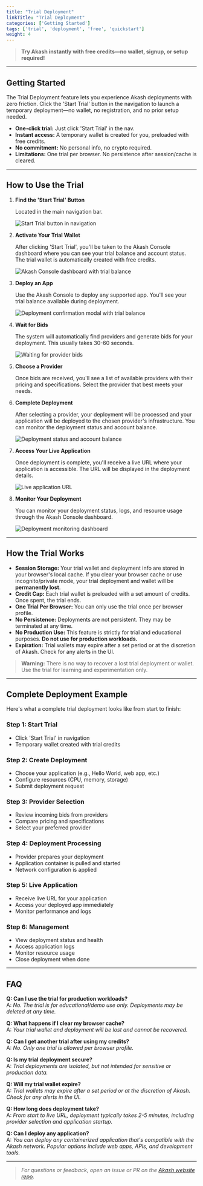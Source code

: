 ```yaml
---
title: "Trial Deployment"
linkTitle: "Trial Deployment"
categories: ['Getting Started']
tags: ['trial', 'deployment', 'free', 'quickstart']
weight: 4
---
```


> **Try Akash instantly with free credits—no wallet, signup, or setup required!**

---

## Getting Started

The Trial Deployment feature lets you experience Akash deployments with zero friction. Click the 'Start Trial' button in the navigation to launch a temporary deployment—no wallet, no registration, and no prior setup needed.

- **One-click trial:** Just click 'Start Trial' in the nav.
- **Instant access:** A temporary wallet is created for you, preloaded with free credits.
- **No commitment:** No personal info, no crypto required.
- **Limitations:** One trial per browser. No persistence after session/cache is cleared.

---

## How to Use the Trial

1. **Find the 'Start Trial' Button**
   
   Located in the main navigation bar.

   ![Start Trial button in navigation](./screenshots/trial-nav-placeholder.png)

2. **Activate Your Trial Wallet**
   
   After clicking 'Start Trial', you'll be taken to the Akash Console dashboard where you can see your trial balance and account status. The trial wallet is automatically created with free credits.

   ![Akash Console dashboard with trial balance](./screenshots/trial-wallet-placeholder.png)

3. **Deploy an App**
   
   Use the Akash Console to deploy any supported app. You'll see your trial balance available during deployment.

   ![Deployment confirmation modal with trial balance](./screenshots/trial-deploy-placeholder.png)

4. **Wait for Bids**
   
   The system will automatically find providers and generate bids for your deployment. This usually takes 30-60 seconds.

   ![Waiting for provider bids](./screenshots/trail-waiting-bids.png)

5. **Choose a Provider**
   
   Once bids are received, you'll see a list of available providers with their pricing and specifications. Select the provider that best meets your needs.

6. **Complete Deployment**
   
   After selecting a provider, your deployment will be processed and your application will be deployed to the chosen provider's infrastructure. You can monitor the deployment status and account balance.

   ![Deployment status and account balance](./screenshots/trail-account-balance.png)

7. **Access Your Live Application**
   
   Once deployment is complete, you'll receive a live URL where your application is accessible. The URL will be displayed in the deployment details.

   ![Live application URL](./screenshots/trail-active-deployment.png)

8. **Monitor Your Deployment**
   
   You can monitor your deployment status, logs, and resource usage through the Akash Console dashboard.

   ![Deployment monitoring dashboard](./screenshots/trail-account-overview.png)

---

## How the Trial Works

- **Session Storage:**
  Your trial wallet and deployment info are stored in your browser's local cache. If you clear your browser cache or use incognito/private mode, your trial deployment and wallet will be **permanently lost**.
- **Credit Cap:**
  Each trial wallet is preloaded with a set amount of credits. Once spent, the trial ends.
- **One Trial Per Browser:**
  You can only use the trial once per browser profile.
- **No Persistence:**
  Deployments are not persistent. They may be terminated at any time.
- **No Production Use:**
  This feature is strictly for trial and educational purposes. **Do not use for production workloads.**
- **Expiration:**
  Trial wallets may expire after a set period or at the discretion of Akash. Check for any alerts in the UI.

> **Warning:**
> There is no way to recover a lost trial deployment or wallet. Use the trial for learning and experimentation only.

---

## Complete Deployment Example

Here's what a complete trial deployment looks like from start to finish:

### Step 1: Start Trial
- Click 'Start Trial' in navigation
- Temporary wallet created with trial credits

### Step 2: Create Deployment
- Choose your application (e.g., Hello World, web app, etc.)
- Configure resources (CPU, memory, storage)
- Submit deployment request

### Step 3: Provider Selection
- Review incoming bids from providers
- Compare pricing and specifications
- Select your preferred provider

### Step 4: Deployment Processing
- Provider prepares your deployment
- Application container is pulled and started
- Network configuration is applied

### Step 5: Live Application
- Receive live URL for your application
- Access your deployed app immediately
- Monitor performance and logs

### Step 6: Management
- View deployment status and health
- Access application logs
- Monitor resource usage
- Close deployment when done

---

## FAQ

**Q: Can I use the trial for production workloads?**  
A: _No. The trial is for educational/demo use only. Deployments may be deleted at any time._

**Q: What happens if I clear my browser cache?**  
A: _Your trial wallet and deployment will be lost and cannot be recovered._

**Q: Can I get another trial after using my credits?**  
A: _No. Only one trial is allowed per browser profile._

**Q: Is my trial deployment secure?**  
A: _Trial deployments are isolated, but not intended for sensitive or production data._

**Q: Will my trial wallet expire?**  
A: _Trial wallets may expire after a set period or at the discretion of Akash. Check for any alerts in the UI._

**Q: How long does deployment take?**  
A: _From start to live URL, deployment typically takes 2-5 minutes, including provider selection and application startup._

**Q: Can I deploy any application?**  
A: _You can deploy any containerized application that's compatible with the Akash network. Popular options include web apps, APIs, and development tools._

---

> _For questions or feedback, open an issue or PR on the [Akash website repo](https://github.com/akash-network/website)._ 